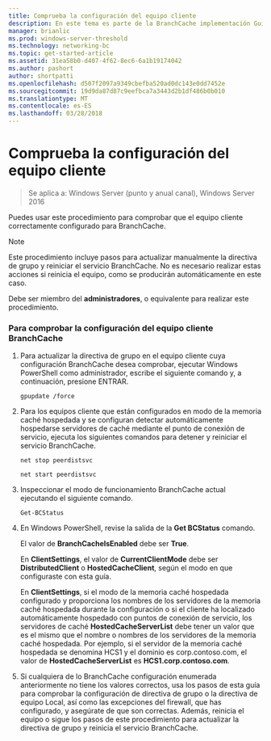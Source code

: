 ```yaml
---
title: Comprueba la configuración del equipo cliente
description: En este tema es parte de la BranchCache implementación Guía para Windows Server 2016, que se muestra cómo implementar BranchCache en modos de caché distribuida y hospedada para optimizar el uso de ancho de banda WAN en sucursales
manager: brianlic
ms.prod: windows-server-threshold
ms.technology: networking-bc
ms.topic: get-started-article
ms.assetid: 31ea58b0-d407-4f62-8ec6-6a1b19174042
ms.author: pashort
author: shortpatti
ms.openlocfilehash: d507f2097a9349cbefba520ad0dc143e0dd7452e
ms.sourcegitcommit: 19d9da87d87c9eefbca7a3443d2b1df486b0b010
ms.translationtype: MT
ms.contentlocale: es-ES
ms.lasthandoff: 03/28/2018
---
```

# <a name="verify-client-computer-settings"></a>Comprueba la configuración del equipo cliente

>Se aplica a: Windows Server (punto y anual canal), Windows Server 2016

Puedes usar este procedimiento para comprobar que el equipo cliente correctamente configurado para BranchCache.  
  
> [!NOTE]  
> Este procedimiento incluye pasos para actualizar manualmente la directiva de grupo y reiniciar el servicio BranchCache. No es necesario realizar estas acciones si reinicia el equipo, como se producirán automáticamente en este caso.  
  
Debe ser miembro del **administradores**, o equivalente para realizar este procedimiento.  
  
### <a name="to-verify-branchcache-client-computer-settings"></a>Para comprobar la configuración del equipo cliente BranchCache  
  
1.  Para actualizar la directiva de grupo en el equipo cliente cuya configuración BranchCache desea comprobar, ejecutar Windows PowerShell como administrador, escribe el siguiente comando y, a continuación, presione ENTRAR.  
  
    `gpupdate /force`  
  
2.  Para los equipos cliente que están configurados en modo de la memoria caché hospedada y se configuran detectar automáticamente hospedarse servidores de caché mediante el punto de conexión de servicio, ejecuta los siguientes comandos para detener y reiniciar el servicio BranchCache.  
  
    `net stop peerdistsvc`  
  
    `net start peerdistsvc`  
  
3.  Inspeccionar el modo de funcionamiento BranchCache actual ejecutando el siguiente comando.  
  
    `Get-BCStatus`  
  
4.  En Windows PowerShell, revise la salida de la **Get BCStatus** comando.  
  
    El valor de **BranchCacheIsEnabled** debe ser **True**.  
  
    En **ClientSettings**, el valor de **CurrentClientMode** debe ser **DistributedClient** o **HostedCacheClient**, según el modo en que configuraste con esta guía.  
  
    En **ClientSettings**, si el modo de la memoria caché hospedada configurado y proporciona los nombres de los servidores de la memoria caché hospedada durante la configuración o si el cliente ha localizado automáticamente hospedado con puntos de conexión de servicio, los servidores de caché **HostedCacheServerList** debe tener un valor que es el mismo que el nombre o nombres de los servidores de la memoria caché hospedada. Por ejemplo, si el servidor de la memoria caché hospedada se denomina HCS1 y el dominio es corp.contoso.com, el valor de **HostedCacheServerList** es **HCS1.corp.contoso.com**.  
  
5.  Si cualquiera de lo BranchCache configuración enumerada anteriormente no tiene los valores correctos, usa los pasos de esta guía para comprobar la configuración de directiva de grupo o la directiva de equipo Local, así como las excepciones del firewall, que has configurado, y asegúrate de que son correctas. Además, reinicia el equipo o sigue los pasos de este procedimiento para actualizar la directiva de grupo y reinicia el servicio BranchCache.  
  


